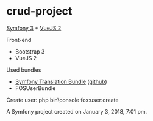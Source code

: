 crud-project
============

[Symfony 3](https://symfony.com/) + [VueJS 2](https://ru.vuejs.org/index.html)

Front-end
 - Bootstrap 3
 - VueJS 2

Used bundles
- [Symfony Translation Bundle](http://php-translation.readthedocs.io/en/latest/symfony/index.html) ([github](https://github.com/php-translation/symfony-bundle))
- FOSUserBundle


Create user:
    php bin\console fos:user:create

A Symfony project created on January 3, 2018, 7:01 pm.
